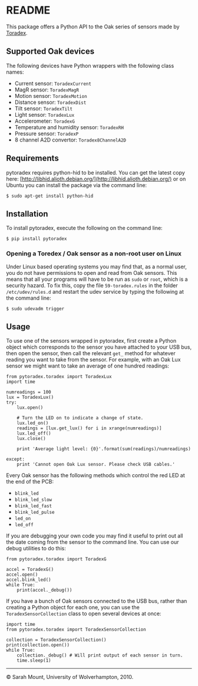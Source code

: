 
# README

This package offers a Python API to the Oak series of sensors made by
[Toradex](http://www.toradex.com/En/Products/USB_Sensors_and_Peripherals).


## Supported Oak devices

The following devices have Python wrappers with the following class
names:

  * Current sensor: `ToradexCurrent`
  * MagR sensor: `ToradexMagR`
  * Motion sensor: `ToradexMotion`
  * Distance sensor: `ToradexDist`
  * Tilt sensor: `ToradexTilt`
  * Light sensor: `ToradexLux`
  * Accelerometer: `ToradexG`
  * Temperature and humidity sensor: `ToradexRH`
  * Pressure sensor: `ToradexP`
  * 8 channel A2D convertor: `Toradex8ChannelA2D`


## Requirements

pytoradex requires python-hid to be installed. You can get the latest
copy here:
[http://libhid.alioth.debian.org/](http://libhid.alioth.debian.org/)
or on Ubuntu you can install the package via the command line:

    $ sudo apt-get install python-hid 


## Installation

To install pytoradex, execute the following on the command line:

    $ pip install pytoradex


### Opening a Toredex / Oak sensor as a non-root user on Linux

Under Linux based operating systems you may find that, as a normal
user, you do not have permissions to open and read from Oak
sensors. This means that all your programs will have to be run as
`sudo` or `root`, which is a security hazard. To fix this, copy the
file `59-toradex.rules` in the folder `/etc/udev/rules.d` and restart
the udev service by typing the following at the command line:

    $ sudo udevadm trigger


## Usage

To use one of the sensors wrapped in pytoradex, first create a Python
object which corresponds to the sensor you have attached to your USB
bus, then open the sensor, then call the relevant `get_` method for
whatever reading you want to take from the sensor. For example, with
an Oak Lux sensor we might want to take an average of one hundred
readings:


    from pytoradex.toradex import ToradexLux
    import time
    
    numreadings = 100
    lux = ToradexLux()
    try:
        lux.open()
        
        # Turn the LED on to indicate a change of state.
        lux.led_on()
        readings = [lux.get_lux() for i in xrange(numreadings)]
        lux.led_off()
        lux.close()
            
        print 'Average light level: {0}'.format(sum(readings)/numreadings)

    except:
        print 'Cannot open Oak Lux sensor. Please check USB cables.'
    


Every Oak sensor has the following methods which control the red LED
at the end of the PCB:

  * `blink_led`
  * `blink_led_slow`
  * `blink_led_fast`
  * `blink_led_pulse`
  * `led_on`
  * `led_off`

If you are debugging your own code you may find it useful to print out
all the date coming from the sensor to the command line. You can use
our debug utilities to do this:


    from pytoradex.toradex import ToradexG
	
    accel = ToradexG()
    accel.open()
    accel.blink_led()
    while True:
        print(accel._debug())
	

If you have a bunch of Oak sensors connected to the USB bus, rather
than creating a Python object for each one, you can use the
`ToradexSensorCollection` class to open several devices at once:


    import time
    from pytoradex.toradex import ToradexSensorCollection
	
    collection = ToradexSensorCollection()
    print(collection.open())
    while True:
        collection._debug() # Will print output of each sensor in turn.
        time.sleep(1)


---------------------------------------

© Sarah Mount, University of Wolverhampton, 2010.
